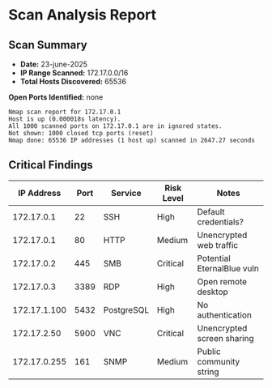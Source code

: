 # Scan Analysis Report

## Scan Summary
- **Date:**   23-june-2025
- **IP Range Scanned:** 172.17.0.0/16
- **Total Hosts Discovered:** 65536

**Open Ports Identified:** none
```
Nmap scan report for 172.17.0.1
Host is up (0.000018s latency).
All 1000 scanned ports on 172.17.0.1 are in ignored states.
Not shown: 1000 closed tcp ports (reset)
Nmap done: 65536 IP addresses (1 host up) scanned in 2647.27 seconds
```
   
## Critical Findings

| IP Address   | Port | Service       | Risk Level | Notes                     |
|--------------|------|---------------|------------|---------------------------|
| 172.17.0.1   | 22   | SSH           | High       | Default credentials?      |
| 172.17.0.1   | 80   | HTTP          | Medium     | Unencrypted web traffic   |
| 172.17.0.2   | 445  | SMB           | Critical   | Potential EternalBlue vuln|
| 172.17.0.3   | 3389 | RDP           | High       | Open remote desktop       |
| 172.17.1.100 | 5432 | PostgreSQL    | High       | No authentication         |
| 172.17.2.50  | 5900 | VNC           | Critical   | Unencrypted screen sharing|
| 172.17.0.255 | 161  | SNMP          | Medium     | Public community string   |
